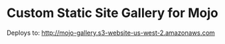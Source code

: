 # Custom Static Site Gallery for Mojo

Deploys to: http://mojo-gallery.s3-website-us-west-2.amazonaws.com
